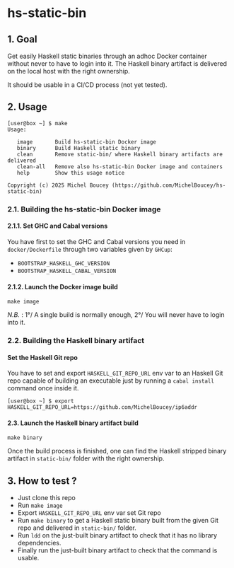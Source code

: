 # hs-static-bin

## 1. Goal

Get easily Haskell static binaries through an adhoc Docker container without never to have to login into it. The Haskell binary artifact is delivered on the local host with the right ownership.

It should be usable in a CI/CD process (not yet tested).

## 2. Usage

```
[user@box ~] $ make
Usage:

   image       Build hs-static-bin Docker image
   binary      Build Haskell static binary
   clean       Remove static-bin/ where Haskell binary artifacts are delivered
   clean-all   Remove also hs-static-bin Docker image and containers
   help        Show this usage notice

Copyright (c) 2025 Michel Boucey (https://github.com/MichelBoucey/hs-static-bin)
```

### 2.1. Building the hs-static-bin Docker image

#### 2.1.1. Set GHC and Cabal versions

You have first to set the GHC and Cabal versions you need in `docker/Dockerfile` through two variables given by `GHCup`:

- `BOOTSTRAP_HASKELL_GHC_VERSION`
- `BOOTSTRAP_HASKELL_CABAL_VERSION`

#### 2.1.2. Launch the Docker image build

```
make image
```

_N.B._ : 1°/ A single build is normally enough, 2°/ You will never have to login into it.

### 2.2. Building the Haskell binary artifact

#### Set the Haskell Git repo

You have to set and export `HASKELL_GIT_REPO_URL` env var to an Haskell Git repo capable of building an executable just by running a `cabal install` command once inside it.

```
[user@box ~] $ export HASKELL_GIT_REPO_URL=https://github.com/MichelBoucey/ip6addr
```

#### 2.3. Launch the Haskell binary artifact build

```
make binary
```

Once the build process is finished, one can find the Haskell stripped binary artifact in `static-bin/` folder with the right ownership.

## 3. How to test ?

- Just clone this repo
- Run `make image`
- Export `HASKELL_GIT_REPO_URL` env var set Git repo 
- Run `make binary` to get a Haskell static binary built from the given Git repo and delivered in `static-bin/` folder.
- Run `ldd` on the just-built binary artifact to check that it has no library dependencies.
- Finally run the just-built binary artifact to check that the command is usable.


